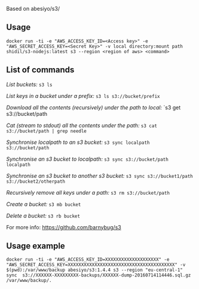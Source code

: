 Based on abesiyo/s3/

## Usage
```docker run -ti -e "AWS_ACCESS_KEY_ID=<Access key>" -e "AWS_SECRET_ACCESS_KEY=<Secret Key>" -v local directory:mount path shidil/s3-nodejs:latest s3 --region <region of aws> <command>```

## List of commands

*List buckets:*
`s3 ls`

*List keys in a bucket under a prefix:*
`s3 ls s3://bucket/prefix`

*Download all the contents (recursively) under the path to local:*
`s3 get s3://bucket/path

*Cat (stream to stdout) all the contents under the path:*
`s3 cat s3://bucket/path | grep needle`

*Synchronise localpath to an s3 bucket:*
`s3 sync localpath s3://bucket/path`

*Synchronise an s3 bucket to localpath:*
`s3 sync s3://bucket/path localpath`

*Synchronise an s3 bucket to another s3 bucket:*
`s3 sync s3://bucket1/path s3://bucket2/otherpath`

*Recursively remove all keys under a path:*
`s3 rm s3://bucket/path`

*Create a bucket:*
`s3 mb bucket`

*Delete a bucket:*
`s3 rb bucket`

For more info: https://github.com/barnybug/s3

## Usage example
```docker run -ti -e "AWS_ACCESS_KEY_ID=XXXXXXXXXXXXXXXXXXXX" -e "AWS_SECRET_ACCESS_KEY=XXXXXXXXXXXXXXXXXXXXXXXXXXXXXXXXXXXXXXXX" -v $(pwd):/var/www/backup abesiyo/s3:1.4.4 s3 --region "eu-central-1" sync  s3://XXXXXX-XXXXXXXXX-backups/XXXXXX-dump-20160714114446.sql.gz /var/www/backup/.```